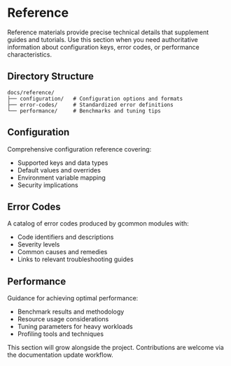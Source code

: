 <!-- file: docs/reference/README.md -->
<!-- version: 1.0.0 -->
<!-- guid: 78dd6363-2d7b-4ea5-a1f6-80a6b077cb48 -->

# Reference

Reference materials provide precise technical details that supplement guides and
tutorials. Use this section when you need authoritative information about
configuration keys, error codes, or performance characteristics.

## Directory Structure

```
docs/reference/
├── configuration/   # Configuration options and formats
├── error-codes/     # Standardized error definitions
└── performance/     # Benchmarks and tuning tips
```

## Configuration

Comprehensive configuration reference covering:

- Supported keys and data types
- Default values and overrides
- Environment variable mapping
- Security implications

## Error Codes

A catalog of error codes produced by gcommon modules with:

- Code identifiers and descriptions
- Severity levels
- Common causes and remedies
- Links to relevant troubleshooting guides

## Performance

Guidance for achieving optimal performance:

- Benchmark results and methodology
- Resource usage considerations
- Tuning parameters for heavy workloads
- Profiling tools and techniques

This section will grow alongside the project. Contributions are welcome via the
documentation update workflow.
